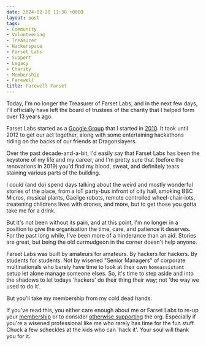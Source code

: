 ```yaml
---
date: 2024-02-28 11:38 +0000
layout: post
tags:
- Community
- Volunteering
- Treasurer
- Hackerspace
- Farset Labs
- Support
- Legacy
- Charity
- Membership
- Farewell
title: Farewell Farset
---
```


Today, I'm no longer the Treasurer of Farset Labs, and in the next few days, I'll officially have left the board of trustees of the charity that I helped form over 13 years ago.

Farset Labs started as a [Google Group](https://groups.google.com/g/belfast-hackspace-working-group/c/KJw3A8uAdXA) that I started in [2010](/2010/07/belfast_hackerspac). It took until 2012 to get our act together, along with some entertaining hackathons riding on the backs of our friends at Dragonslayers. 

Over the past decade-and-a-bit, I'd easily say that Farset Labs has been the keystone of my life and my career, and I'm pretty sure that (before the renovations in 2019) you'd find my blood, sweat, and definitely tears staining various parts of the building. 

I could (and do) spend days talking about the weird and mostly wonderful stories of the place, from a IoT party-bus infront of city hall, smoking BBC Micros, musical plants, Gaeilge robots, remote controlled wheel-chair-iots, treatening childrens lives with drones, and more, but to get those you gotta take me for a drink. 

But it's not been without its pain, and at this point, I'm no longer in a position to give the organisation the time, care, and patience it deserves. For the past long while, I've been more of a hinderance than an aid. Stories are great, but being the old curmudgeon in the corner doesn't help anyone. 

Farset Labs was built by amateurs for amateurs. By hackers for hackers. By students for students. Not by wisened "Senior Managers" of corporate multinationals who barely have time to look at their own `homeassistant` setup let alone manage someone elses. So, it's time to step aside and into the shadows to let todays 'hackers' do their thing their way; not 'the way we used to do it'.

But you'll take my membership from my cold dead hands. 

If you've read this, you either care enough about me or Farset Labs to re-up your [membership](https://www.farsetlabs.org.uk/membership/) or to consider [otherwise supporting](https://www.farsetlabs.org.uk/support/donate/) the org. Especially if you're a wisened professional like me who rarely has time for the fun stuff. Chuck a few scheckles at the kids who can 'hack it'. Your soul will thank you for it. 